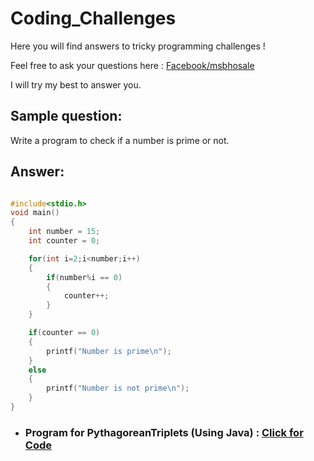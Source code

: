 # Coding_Challenges
Here you will find answers to tricky programming challenges !

Feel free to ask your questions here : [Facebook/msbhosale](https://www.facebook.com/msbhosale.IN)

I will try my best to answer you.

## Sample question:

Write a program to check if a number is prime or not.

## Answer:

```C

#include<stdio.h>
void main()
{
	int number = 15;
	int counter = 0;

	for(int i=2;i<number;i++)
	{
		if(number%i == 0)
		{
			counter++;
		}
	}

	if(counter == 0)
	{
		printf("Number is prime\n");
	}
	else
	{
		printf("Number is not prime\n");
	}
}	
```

* ### Program for PythagoreanTriplets (Using Java) : [Click for Code](https://github.com/msbhosale/Coding_Challenges/blob/master/PythagoreanTriplets.java)
